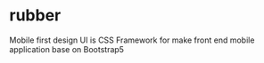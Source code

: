 # rubber
Mobile first design UI is CSS Framework for make front end mobile application base on Bootstrap5
